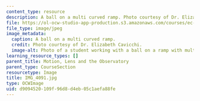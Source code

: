 ```yaml
---
content_type: resource
description: A ball on a multi curved ramp. Photo courtesy of Dr. Elizabeth Cavicchi.
file: https://ol-ocw-studio-app-production.s3.amazonaws.com/courses/ec-050-recreate-experiments-from-history-inform-the-future-from-the-past-galileo-january-iap-2010/d9094520109f96d8d4eb05c1aefa88fe_IMG_4091.jpg
file_type: image/jpeg
image_metadata:
  caption: A ball on a multi curved ramp.
  credit: Photo courtesy of Dr. Elizabeth Cavicchi.
  image-alt: Photo of a student working with a ball on a ramp with multiple hills.
learning_resource_types: []
parent_title: Motion, Lens and the Observatory
parent_type: CourseSection
resourcetype: Image
title: IMG_4091.jpg
type: OCWImage
uid: d9094520-109f-96d8-d4eb-05c1aefa88fe
---
```

